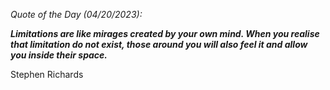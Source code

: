 *Quote of the Day (04/20/2023):*

_**Limitations are like mirages created by your own mind. When you realise that limitation do not exist, those around you will also feel it and allow you inside their space.**_

Stephen Richards